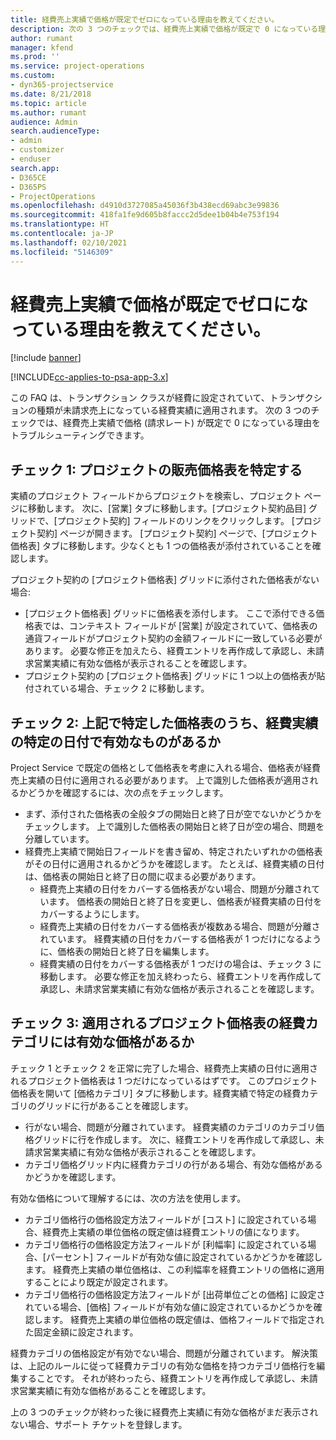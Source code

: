 ```yaml
---
title: 経費売上実績で価格が既定でゼロになっている理由を教えてください。
description: 次の 3 つのチェックでは、経費売上実績で価格が既定で 0 になっている理由をトラブルシューティングできます。
author: rumant
manager: kfend
ms.prod: ''
ms.service: project-operations
ms.custom:
- dyn365-projectservice
ms.date: 8/21/2018
ms.topic: article
ms.author: rumant
audience: Admin
search.audienceType:
- admin
- customizer
- enduser
search.app:
- D365CE
- D365PS
- ProjectOperations
ms.openlocfilehash: d4910d3727085a45036f3b438ecd69abc3e99836
ms.sourcegitcommit: 418fa1fe9d605b8faccc2d5dee1b04b4e753f194
ms.translationtype: HT
ms.contentlocale: ja-JP
ms.lasthandoff: 02/10/2021
ms.locfileid: "5146309"
---
```

# <a name="why-is-the-price-defaulting-to-zero-on-expense-sales-actuals"></a>経費売上実績で価格が既定でゼロになっている理由を教えてください。

[!include [banner](../includes/psa-now-project-operations.md)]

[!INCLUDE[cc-applies-to-psa-app-3.x](../includes/cc-applies-to-psa-app-3x.md)]

この FAQ は、トランザクション クラスが経費に設定されていて、トランザクションの種類が未請求売上になっている経費実績に適用されます。 次の 3 つのチェックでは、経費売上実績で価格 (請求レート) が既定で 0 になっている理由をトラブルシューティングできます。

## <a name="check-1-identify-the-sales-price-list-for-project"></a>チェック 1: プロジェクトの販売価格表を特定する

実績のプロジェクト フィールドからプロジェクトを検索し、プロジェクト ページに移動します。 次に、[営業] タブに移動します。[プロジェクト契約品目] グリッドで、[プロジェクト契約] フィールドのリンクをクリックします。 [プロジェクト契約] ページが開きます。 [プロジェクト契約] ページで、[プロジェクト価格表] タブに移動します。少なくとも 1 つの価格表が添付されていることを確認します。

プロジェクト契約の [プロジェクト価格表] グリッドに添付された価格表がない場合:

- [プロジェクト価格表] グリッドに価格表を添付します。 ここで添付できる価格表では、コンテキスト フィールドが [営業] が設定されていて、価格表の通貨フィールドがプロジェクト契約の金額フィールドに一致している必要があります。 必要な修正を加えたら、経費エントリを再作成して承認し、未請求営業実績に有効な価格が表示されることを確認します。
- プロジェクト契約の [プロジェクト価格表] グリッドに 1 つ以上の価格表が貼付されている場合、チェック 2 に移動します。

## <a name="check-2-are-any-of-the-price-lists-identified-above-valid-for-the-specific-date-of-the-expense-actual"></a>チェック 2: 上記で特定した価格表のうち、経費実績の特定の日付で有効なものがあるか

Project Service で既定の価格として価格表を考慮に入れる場合、価格表が経費売上実績の日付に適用される必要があります。 上で識別した価格表が適用されるかどうかを確認するには、次の点をチェックします。

- まず、添付された価格表の全般タブの開始日と終了日が空でないかどうかをチェックします。 上で識別した価格表の開始日と終了日が空の場合、問題を分離しています。 
- 経費売上実績で開始日フィールドを書き留め、特定されたいずれかの価格表がその日付に適用されるかどうかを確認します。 たとえば、経費実績の日付は、価格表の開始日と終了日の間に収まる必要があります。 
    - 経費売上実績の日付をカバーする価格表がない場合、問題が分離されています。 価格表の開始日と終了日を変更し、価格表が経費実績の日付をカバーするようにします。 
    - 経費売上実績の日付をカバーする価格表が複数ある場合、問題が分離されています。 経費実績の日付をカバーする価格表が 1 つだけになるように、価格表の開始日と終了日を編集します。 
    - 経費実績の日付をカバーする価格表が 1 つだけの場合は、チェック 3 に移動します。
必要な修正を加え終わったら、経費エントリを再作成して承認し、未請求営業実績に有効な価格が表示されることを確認します。

## <a name="check-3-is-there-a-valid-price-for-the-expense-category-in-the-applicable-project-price-list"></a>チェック 3: 適用されるプロジェクト価格表の経費カテゴリには有効な価格があるか 

チェック 1 とチェック 2 を正常に完了した場合、経費売上実績の日付に適用されるプロジェクト価格表は 1 つだけになっているはずです。 このプロジェクト価格表を開いて [価格カテゴリ] タブに移動します。経費実績で特定の経費カテゴリのグリッドに行があることを確認します。
 
- 行がない場合、問題が分離されています。 経費実績のカテゴリのカテゴリ価格グリッドに行を作成します。 次に、経費エントリを再作成して承認し、未請求営業実績に有効な価格が表示されることを確認します。 
- カテゴリ価格グリッド内に経費カテゴリの行がある場合、有効な価格があるかどうかを確認します。

有効な価格について理解するには、次の方法を使用します。

- カテゴリ価格行の価格設定方法フィールドが [コスト] に設定されている場合、経費売上実績の単位価格の既定値は経費エントリの値になります。
- カテゴリ価格行の価格設定方法フィールドが [利幅率] に設定されている場合、[パーセント] フィールドが有効な値に設定されているかどうかを確認します。 経費売上実績の単位価格は、この利幅率を経費エントリの価格に適用することにより既定が設定されます。
- カテゴリ価格行の価格設定方法フィールドが [出荷単位ごとの価格] に設定されている場合、[価格] フィールドが有効な値に設定されているかどうかを確認します。 経費売上実績の単位価格の既定値は、価格フィールドで指定された固定金額に設定されます。

経費カテゴリの価格設定が有効でない場合、問題が分離されています。 解決策は、上記のルールに従って経費カテゴリの有効な価格を持つカテゴリ価格行を編集することです。 それが終わったら、経費エントリを再作成して承認し、未請求営業実績に有効な価格があることを確認します。

上の 3 つのチェックが終わった後に経費売上実績に有効な価格がまだ表示されない場合、サポート チケットを登録します。


